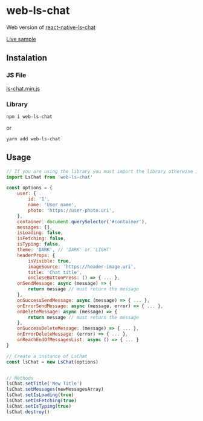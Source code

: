 # web-ls-chat
Web version of [react-native-ls-chat](https://github.com/leandrosimoes/react-native-ls-chat)

[Live sample](https://lesimoes.dev/web-ls-chat/)

## Instalation

### JS File

[ls-chat.min.js](https://raw.githubusercontent.com/leandrosimoes/web-ls-chat/main/dist/ls-chat.min.js)

### Library

`npm i web-ls-chat`

or

`yarn add web-ls-chat`

## Usage

```javascript
// If you are using the library you must import the library otherwise it will be available globally in `window`
import LsChat from 'web-ls-chat'

const options = {
    user: {
        id: '1',
        name: 'User name',
        photo: 'https://user-photo.uri',
    },
    container: document.querySelector('#container'),
    messages: [],
    isLoading: false,
    isFetching: false,
    isTyping: false,
    theme: 'DARK', // 'DARK' or 'LIGHT'
    headerProps: {
        isVisible: true,
        imageSource: 'https://header-image.uri',
        title: 'Chat title',
        onCloseButtonPress: () => { ... },
    onSendMessage: async (message) => {
        return message // must return the message
    },
    onSuccessSendMessage: async (message) => { ... },
    onErrorSendMessage: async (message, error) => { ... },
    onDeleteMessage: async (message) => {
        return message // must return the message
    },
    onSuccessDeleteMessage: (message) => { ... },
    onErrorDeleteMessage: (error) => { ... },
    onReachEndOfMessagesList: async () => { ... }
}

// Create a instance of LsChat
const lsChat = new LsChat(options)


// Methods
lsChat.setTitle('New Title')
lsChat.setMessages(newMessagesArray)
lsChat.setIsLoading(true)
lsChat.setIsFetching(true)
lsChat.setIsTyping(true)
lsChat.destroy()
```